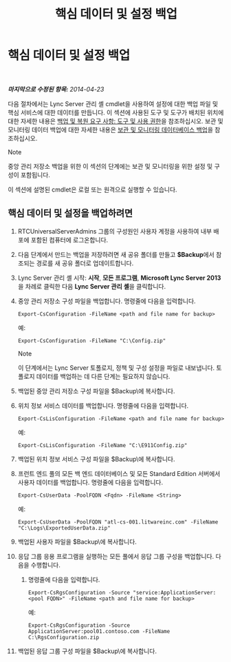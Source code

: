﻿---
title: 핵심 데이터 및 설정 백업
TOCTitle: 핵심 데이터 및 설정 백업
ms:assetid: 278bc95a-7b8d-4e01-a872-a844830459de
ms:mtpsurl: https://technet.microsoft.com/ko-kr/library/Hh202170(v=OCS.15)
ms:contentKeyID: 52056815
ms.date: 08/10/2015
mtps_version: v=OCS.15
ms.translationtype: HT
---

# 핵심 데이터 및 설정 백업

 

_**마지막으로 수정된 항목:** 2014-04-23_

다음 절차에서는 Lync Server 관리 셸 cmdlet을 사용하여 설정에 대한 백업 파일 및 핵심 서비스에 대한 데이터를 만듭니다. 이 섹션에 사용된 도구 및 도구가 배치된 위치에 대한 자세한 내용은 [백업 및 복원 요구 사항: 도구 및 사용 권한](lync-server-2013-backup-and-restoration-requirements-tools-and-permissions.md)을 참조하십시오. 보관 및 모니터링 데이터 백업에 대한 자세한 내용은 [보관 및 모니터링 데이터베이스 백업](lync-server-2013-backing-up-archiving-and-monitoring-databases.md)을 참조하십시오.


> [!NOTE]
> 중앙 관리 저장소 백업을 위한 이 섹션의 단계에는 보관 및 모니터링을 위한 설정 및 구성이 포함됩니다.



이 섹션에 설명된 cmdlet은 로컬 또는 원격으로 실행할 수 있습니다.

## 핵심 데이터 및 설정을 백업하려면

1.  RTCUniversalServerAdmins 그룹의 구성원인 사용자 계정을 사용하여 내부 배포에 포함된 컴퓨터에 로그온합니다.

2.  다음 단계에서 만드는 백업을 저장하려면 새 공유 폴더를 만들고 **$Backup**에서 참조되는 경로를 새 공유 폴더로 업데이트합니다.

3.  Lync Server 관리 셸 시작: **시작**, **모든 프로그램**, **Microsoft Lync Server 2013**을 차례로 클릭한 다음 **Lync Server 관리 셸**을 클릭합니다.

4.  중앙 관리 저장소 구성 파일을 백업합니다. 명령줄에 다음을 입력합니다.
    
        Export-CsConfiguration -FileName <path and file name for backup>
    
    예:
    
        Export-CsConfiguration -FileName "C:\Config.zip"
    

    > [!NOTE]
    > 이 단계에서는 Lync Server 토폴로지, 정책 및 구성 설정을 파일로 내보냅니다. 토폴로지 데이터를 백업하는 데 다른 단계는 필요하지 않습니다.



5.  백업된 중앙 관리 저장소 구성 파일을 $Backup\\에 복사합니다.

6.  위치 정보 서비스 데이터를 백업합니다. 명령줄에 다음을 입력합니다.
    
        Export-CsLisConfiguration -FileName <path and file name for backup>
    
    예:
    
        Export-CsLisConfiguration -FileName "C:\E911Config.zip"

7.  백업된 위치 정보 서비스 구성 파일을 $Backup\\에 복사합니다.

8.  프런트 엔드 풀의 모든 백 엔드 데이터베이스 및 모든 Standard Edition 서버에서 사용자 데이터를 백업합니다. 명령줄에 다음을 입력합니다.
    
        Export-CsUserData -PoolFQDN <Fqdn> -FileName <String>
    
    예:
    
        Export-CsUserData -PoolFQDN "atl-cs-001.litwareinc.com" -FileName "C:\Logs\ExportedUserData.zip"

9.  백업된 사용자 파일을 $Backup\\에 복사합니다.

10. 응답 그룹 응용 프로그램을 실행하는 모든 풀에서 응답 그룹 구성을 백업합니다. 다음을 수행합니다.
    
    1.  명령줄에 다음을 입력합니다.
        
            Export-CsRgsConfiguration -Source "service:ApplicationServer:<pool FQDN>" -FileName <path and file name for backup>
        
        예:
        
            Export-CsRgsConfiguration -Source ApplicationServer:pool01.contoso.com -FileName C:\RgsConfiguration.zip

11. 백업된 응답 그룹 구성 파일을 $Backup\\에 복사합니다.

